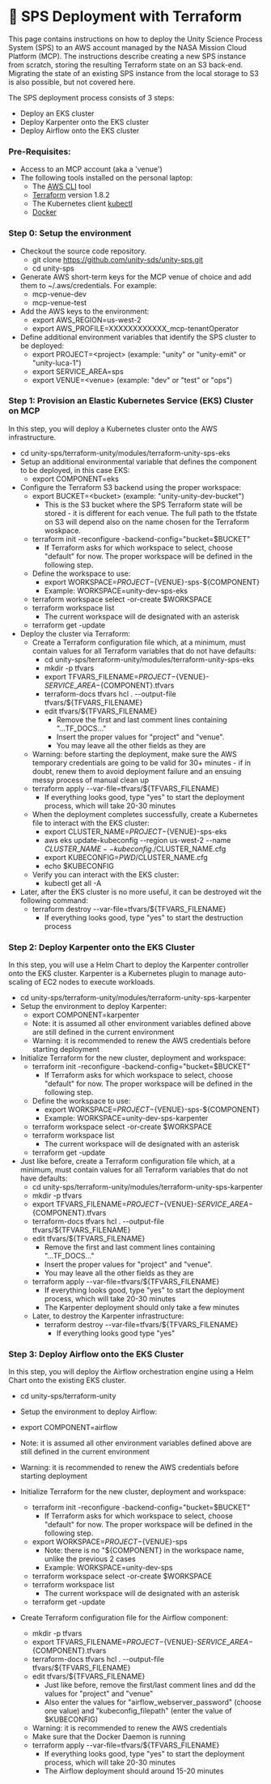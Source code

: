 # 🧱 SPS Deployment with Terraform

This page contains instructions on how to deploy the Unity Science Process System (SPS) to an AWS account managed by the NASA Mission Cloud Platform (MCP). The instructions describe creating a new SPS instance from scratch, storing the resulting Terraform state on an S3 back-end. Migrating the state of an existing SPS instance from the local storage to S3 is also possible, but not covered here.

The SPS deployment process consists of 3 steps:

* Deploy an EKS cluster
* Deploy Karpenter onto the EKS cluster
* Deploy Airflow onto the EKS cluster

### Pre-Requisites:

* Access to an MCP account (aka a 'venue')
* The following tools installed on the personal laptop:
  * The [AWS CLI](https://aws.amazon.com/cli/) tool
  * [Terraform](https://www.terraform.io/) version 1.8.2
  * The Kubernetes client [kubectl](https://kubernetes.io/docs/reference/kubectl/)
  * [Docker](https://www.docker.com/)

### Step 0: Setup the environment

* Checkout the source code repository.&#x20;
  * git clone https://github.com/unity-sds/unity-sps.git
  * cd unity-sps
* Generate AWS short-term keys for the MCP venue of choice and add them to \~/.aws/credentials. For example:
  * mcp-venue-dev
  * mcp-venue-test
* Add the AWS keys to the environment:
  * export AWS\_REGION=us-west-2
  * export AWS\_PROFILE=XXXXXXXXXXXX\_mcp-tenantOperator
* Define additional environment variables that identify the SPS cluster to be deployed:
  * export PROJECT=\<project> (example: "unity" or "unity-emit" or "unity-luca-1")
  * export SERVICE\_AREA=sps
  * export VENUE=\<venue> (example: "dev" or "test" or "ops")

### Step 1: Provision an Elastic Kubernetes Service (EKS) Cluster on MCP

In this step, you will deploy a Kubernetes cluster onto the AWS infrastructure.

* cd unity-sps/terraform-unity/modules/terraform-unity-sps-eks
* Setup an additional environmental variable that defines the component to be deployed, in this case EKS:
  * export COMPONENT=eks
* Configure the Terraform S3 backend using the proper workspace:
  * export BUCKET=\<bucket> (example: "unity-unity-dev-bucket")
    * This is the S3 bucket where the SPS Terraform state will be stored - it is different for each venue. The full path to the tfstate on S3 will depend also on the name chosen for the Terraform woskpace.
  * terraform init -reconfigure -backend-config="bucket=$BUCKET"
    * If Terraform asks for which workspace to select, choose "default" for now. The proper workspace will be defined in the following step.
  * Define the workspace to use:
    * export WORKSPACE=${PROJECT}-${VENUE}-sps-${COMPONENT}
    * Example: WORKSPACE=unity-dev-sps-eks
  * terraform workspace select -or-create $WORKSPACE
  * terraform workspace list
    * The current workspace will de designated with an asterisk
  * terraform get -update
* Deploy the cluster via Terraform:
  * Create a Terraform configuration file which, at a minimum, must contain values for all Terraform variables that do not have defaults:
    * cd unity-sps/terraform-unity/modules/terraform-unity-sps-eks
    * mkdir -p tfvars
    * export TFVARS\_FILENAME=${PROJECT}-${VENUE}-${SERVICE\_AREA}-${COMPONENT}.tfvars
    * terraform-docs tfvars hcl . --output-file tfvars/${TFVARS\_FILENAME}
    * edit tfvars/${TFVARS\_FILENAME}
      * Remove the first and last comment lines containing "...TF\_DOCS..."
      * Insert the proper values for "project" and "venue".
      * You may leave all the other fields as they are
  * Warning: before starting the deployment, make sure the AWS temporary credentials are going to be valid for 30+ minutes - if in doubt, renew them to avoid deployment failure and an ensuing messy process of manual clean up
  * terraform apply --var-file=tfvars/${TFVARS\_FILENAME}
    * If everything looks good, type "yes" to start the deployment process, which will take 20-30 minutes
  * When the deployment completes successfully, create a Kubernetes file to interact with the EKS cluster:
    * export CLUSTER\_NAME=${PROJECT}-${VENUE}-sps-eks
    * aws eks update-kubeconfig --region us-west-2 --name $CLUSTER\_NAME --kubeconfig ./$CLUSTER\_NAME.cfg
    * export KUBECONFIG=$PWD/$CLUSTER\_NAME.cfg
    * echo $KUBECONFIG
  * Verify you can interact with the EKS cluster:
    * kubectl get all -A
* Later, after the EKS cluster is no more useful, it can be destroyed wit the following command:
  * terraform destroy --var-file=tfvars/${TFVARS\_FILENAME}
    * If everything looks good, type "yes" to start the destruction process

### Step 2: Deploy Karpenter onto the EKS Cluster

In this step, you will use a Helm Chart to deploy the Karpenter controller onto the EKS cluster. Karpenter is a Kubernetes plugin to manage auto-scaling of EC2 nodes to execute workloads.

* cd unity-sps/terraform-unity/modules/terraform-unity-sps-karpenter
* Setup the environment to deploy Karpenter:
  * export COMPONENT=karpenter
  * Note: it is assumed all other environment variables defined above are still defined in the current environment
  * Warning: it is recommended to renew the AWS credentials before starting deployment
* Initialize Terraform for the new cluster, deployment and workspace:
  * terraform init -reconfigure -backend-config="bucket=$BUCKET"
    * If Terraform asks for which workspace to select, choose "default" for now. The proper workspace will be defined in the following step.
  * Define the workspace to use:
    * export WORKSPACE=${PROJECT}-${VENUE}-sps-${COMPONENT}
    * Example: WORKSPACE=unity-dev-sps-karpenter
  * terraform workspace select -or-create $WORKSPACE
  * terraform workspace list
    * The current workspace will de designated with an asterisk
  * terraform get -update
* Just like before, create a Terraform configuration file which, at a minimum, must contain values for all Terraform variables that do not have defaults:
  * cd unity-sps/terraform-unity/modules/terraform-unity-sps-karpenter
  * mkdir -p tfvars
  * export TFVARS\_FILENAME=${PROJECT}-${VENUE}-${SERVICE\_AREA}-${COMPONENT}.tfvars
  * terraform-docs tfvars hcl . --output-file tfvars/${TFVARS\_FILENAME}
  * edit tfvars/${TFVARS\_FILENAME}
    * Remove the first and last comment lines containing "...TF\_DOCS..."
    * Insert the proper values for "project" and "venue".
    * You may leave all the other fields as they are
  * terraform apply --var-file=tfvars/${TFVARS\_FILENAME}
    * If everything looks good, type "yes" to start the deployment process, which will take 20-30 minutes
    * The Karpenter deployment should only take a few minutes
  * Later, to destroy the Karpenter infrastructure:
    * terraform destroy --var-file=tfvars/${TFVARS\_FILENAME}
      * If everything looks good type "yes"

### Step 3: Deploy Airflow onto the EKS Cluster

In this step, you will deploy the Airflow orchestration engine using a Helm Chart onto the existing EKS cluster.

* cd unity-sps/terraform-unity
* Setup the environment to deploy Airflow:
* export COMPONENT=airflow
* Note: it is assumed all other environment variables defined above are still defined in the current environment
* Warning: it is recommended to renew the AWS credentials before starting deployment
*   Initialize Terraform for the new cluster, deployment and workspace:



    * terraform init -reconfigure -backend-config="bucket=$BUCKET"
      * If Terraform asks for which workspace to select, choose "default" for now. The proper workspace will be defined in the following step.
    * export WORKSPACE=${PROJECT}-${VENUE}-sps
      * Note: there is no "${COMPONENT} in the workspace name, unlike the previous 2 cases
      * Example: WORKSPACE=unity-dev-sps
    * terraform workspace select -or-create $WORKSPACE
    * terraform workspace list
      * The current workspace will de designated with an asterisk
    * terraform get -update
* Create  Terraform configuration file for the Airflow component:
  * mkdir -p tfvars
  * export TFVARS\_FILENAME=${PROJECT}-${VENUE}-${SERVICE\_AREA}-${COMPONENT}.tfvars
  * terraform-docs tfvars hcl . --output-file tfvars/${TFVARS\_FILENAME}
  * edit tfvars/${TFVARS\_FILENAME}
    * Just like before, remove the first/last comment lines and dd the values for "project" and "venue"
    * Also enter the values for "airflow\_webserver\_password" (choose one value) and "kubeconfig\_filepath" (enter the value of $KUBECONFIG)
  * Warning: it is recommended to renew the AWS credentials
  * Make sure that the Docker Daemon is running&#x20;
  * terraform apply --var-file=tfvars/${TFVARS\_FILENAME}
    * If everything looks good, type "yes" to start the deployment process, which will take 20-30 minutes
    * The Airflow deployment should around 15-20 minutes
